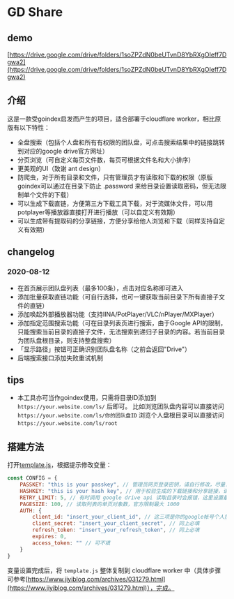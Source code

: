 # GD Share
## demo
[https://drive.google.com/drive/folders/1soZPZdN0beUTvnD8YbRXgOIeff7Dgwa2](https://drive.google.com/drive/folders/1soZPZdN0beUTvnD8YbRXgOIeff7Dgwa2)

## 介绍
这是一款受goindex启发而产生的项目，适合部署于cloudflare worker，相比原版有以下特性：

- 全盘搜索（包括个人盘和所有有权限的团队盘，可点击搜索结果中的链接跳转到对应的google drive官方网址）
- 分页浏览（可自定义每页文件数，每页可根据文件名和大小排序）
- 更美观的UI（致谢 ant design）
- 防爬虫，对于所有目录和文件，只有管理员才有读取和下载的权限（原版goindex可以通过在目录下防止 .password 来给目录设置读取密码，但无法限制单个文件的下载）
- 可以生成下载直链，方便第三方下载工具下载，对于流媒体文件，可以用potplayer等播放器直接打开进行播放（可以自定义有效期）
- 可以生成带有提取码的分享链接，方便分享给他人浏览和下载（同样支持自定义有效期）

## changelog
### 2020-08-12
- 在首页展示团队盘列表（最多100条），点击对应名称即可进入
- 添加批量获取直链功能（可自行选择，也可一键获取当前目录下所有直接子文件的直链）
- 添加唤起外部播放器功能（支持IINA/PotPlayer/VLC/nPlayer/MXPlayer）
- 添加指定范围搜索功能（可在目录列表页进行搜索，由于Google API的限制，只能搜索当前目录的直接子文件，无法搜索到递归子目录的内容。若当前目录为团队盘根目录，则支持整盘搜索）
- 「显示路径」按钮可正确识别团队盘名称（之前会返回"Drive"）
- 后端搜索接口添加失败重试机制

## tips
- 本工具亦可当作goindex使用，只需将目录ID添加到 `https://your.website.com/ls/` 后即可。
比如浏览团队盘内容可以直接访问 `https://your.website.com/ls/你的团队盘ID`
浏览个人盘根目录可以直接访问 `https://your.website.com/ls/root`

## 搭建方法
打开[template.js](./template.js)，根据提示修改变量：
```javascript
const CONFIG = {
    PASSKEY: "this is your passkey", // 管理员网页登录密钥，请自行修改，尽量复杂
    HASHKEY: "this is your hash key", // 用于校验生成的下载链接和分享链接，请自行修改，尽量复杂。修改后之前生成的下载和分享链接都会失效
    RETRY_LIMIT: 5, // 有时调用 google drive api 读取目录时会报错，这里设置最多允许重试的次数
    PAGESIZE: 100, // 读取列表的单页对象数，官方限制最大 1000
    AUTH: {
        client_id: "insert_your_client_id", // 这三项是你的google帐号个人授权信息，和goindex相同
        client_secret: "insert_your_client_secret", // 同上必填
        refresh_token: "insert_your_refresh_token", // 同上必填
        expires: 0,
        access_token: "" // 可不填
    }
}
```
变量设置完成后，将 `template.js` 整体复制到 cloudflare worker 中（具体步骤可参考[https://www.jiyiblog.com/archives/031279.html](https://www.jiyiblog.com/archives/031279.html)），完成。
